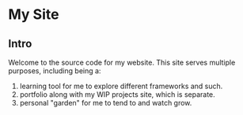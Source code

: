 # My Site

## Intro

Welcome to the source code for my website. This site serves multiple purposes, including being a:

1. learning tool for me to explore different frameworks and such.
2. portfolio along with my WIP projects site, which is separate.
3. personal "garden" for me to tend to and watch grow.
